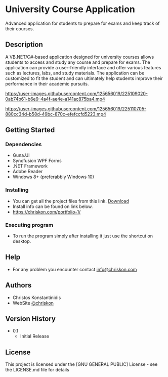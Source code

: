 # University Course Application

Advanced application for students to prepare for exams and keep track of their courses.

## Description

A VB.NET/C#-based application designed for university courses allows students to access and study any course and prepare for exams. The application can provide a user-friendly interface and offer various features such as lectures, labs, and study materials. The application can be customized to fit the student and can ultimately help students improve their performance in their academic pursuits.



https://user-images.githubusercontent.com/125656019/225109020-0ab74b61-b6e9-4a4f-ae4e-a141ac875ba4.mp4 

https://user-images.githubusercontent.com/125656019/225110705-880cc34d-b58d-49bc-870c-efefccfd5223.mp4




## Getting Started


### Dependencies
* Guna.UI
* Syncfusion WPF Forms
* .NET Framework
* Adobe Reader
* Windows 8+ (preferabbly Windows 10)

### Installing

* You can get all the project files from this link. [Download](https://chriskon.com/portfolio-1/)
* Install info can be found on link below.
* https://chriskon.com/portfolio-1/

### Executing program

* To run the program simply after installing it just use the shortcut on desktop.


## Help

* For any problem you encounter contact  info@chriskon.com

## Authors


* Christos Konstantinidis
* WebSite  [@chriskon](https://chriskon.com/)

## Version History


* 0.1
    * Initial Release

## License

This project is licensed under the [GNU GENERAL PUBLIC] License - see the LICENSE.md file for details

